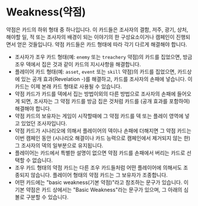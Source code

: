 # Weakness(약점)
약점은 카드의 하위 형태 중 하나입니다. 이 카드들은 조사자의 결함, 저주, 광기, 상처, 해야할 일, 적 또는 조사자의 배경이 되는 이야기의 한 구성요소이거나 캠페인이 진행되면서 얻은 것들입니다. 약점 카드들은 카드 형태에 따라 각기 다르게 해결해야 합니다.
* 조사자가 조우 카드 형태(예: `enemy` 또는 `treachery` 약점)의 카드를 집었으면, 방금 조우 덱에서 집은 것과 같이 카드의 지시사항을 해결합니다.
* 플레이어 카드 형태(예: `asset`, `event` 또는 `skill` 약점)의 카드를 집었으면, 카드상에 있는 공개 효과(Revelation -)를 해결하고, 카드를 조사자의 손패에 넣습니다. 이 카드는 이제 본래 카드 형태로 사용될 수 있습니다.
* 약점 카드가 카드를 덱에서 집는 방법이외의 다른 방법으로 조사자의 손패에 들어오게 되면, 조사자는 그 약점 카드를 방금 집은 것처럼 카드를 (공개 효과를 포함하여) 해결해야 합니다.
* 약점 카드의 보유자는 게임이 시작할때에 그 약점 카드를 덱 또는 플레이 영역에 넣고 있었던 조사자입니다.
* 약점 카드가 시나리오에 의해서 플레이어의 덱이나 손패에 더해지면 그 약점 카드는 이번 캠페인 동안 (시나리오 해결이나 카드 능력으로 캠페인에서 제거되지 않는 한) 그 조사자의 덱의 일부분으로 유지됩니다.
* 플레이어는 카드에서 특별한 설명이 없으면 약점 카드를 손패에서 버리는 카드로 선택할 수 없습니다.
* 조우 카드 형태의 약점 카드는 다른 조우 카드들처럼 어떤 플레이어에 의해서도 조종되지 않습니다. 플레이어 형태의 약점 카드는 그 보유자가 조종합니다.
* 어떤 카드에는 "basic weakness(기본 약점)"라고 참조하는 문구가 있습니다. 이 기본 약점은 카드 상에서는 "Basic Weakness"라는 문구가 있으며, 그 아래의 심볼로 구분할 수 있습니다.
